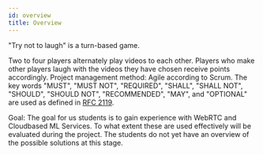 ```yaml
---
id: overview
title: Overview
---
```


"Try not to laugh" is a turn-based game.

Two to four players alternately play videos to each other. Players who make other players laugh with the videos they have chosen receive points accordingly.
Project management method: Agile according to Scrum.
The key words "MUST", "MUST NOT", "REQUIRED", "SHALL", "SHALL NOT", "SHOULD", "SHOULD NOT", "RECOMMENDED",  "MAY", and "OPTIONAL" are used as defined in [RFC 2119](https://www.ietf.org/rfc/rfc2119.txt).

Goal: The goal for us students is to gain experience with WebRTC and Cloudbased ML Services. To what extent these are used effectively will be evaluated during the project. The students do not yet have an overview of the possible solutions at this stage.